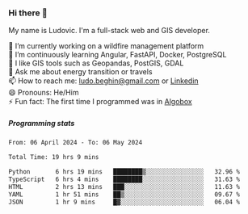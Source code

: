 ### Hi there 👋

My name is Ludovic. I'm a full-stack web and GIS developer.

 🔭 I’m currently working on a wildfire management platform<br/>
 🌱 I’m continuously learning Angular, FastAPI, Docker, PostgreSQL<br/>
 👯 I like GIS tools such as Geopandas, PostGIS, GDAL<br/>
 💬 Ask me about energy transition or travels<br/>
 📫 How to reach me: ludo.beghin@gmail.com or [Linkedin](https://www.linkedin.com/in/ludovic-beghin/)<br/>
 😄 Pronouns: He/Him<br/>
 ⚡ Fun fact: The first time I programmed was in [Algobox](https://fr.wikipedia.org/wiki/Algobox)<br/>

##### Programming stats
<!--START_SECTION:waka-->

```txt
From: 06 April 2024 - To: 06 May 2024

Total Time: 19 hrs 9 mins

Python       6 hrs 19 mins   ████████▒░░░░░░░░░░░░░░░░   32.96 %
TypeScript   6 hrs 4 mins    ████████░░░░░░░░░░░░░░░░░   31.63 %
HTML         2 hrs 13 mins   ███░░░░░░░░░░░░░░░░░░░░░░   11.63 %
YAML         1 hr 51 mins    ██▒░░░░░░░░░░░░░░░░░░░░░░   09.67 %
JSON         1 hr 9 mins     █▓░░░░░░░░░░░░░░░░░░░░░░░   06.04 %
```

<!--END_SECTION:waka-->
